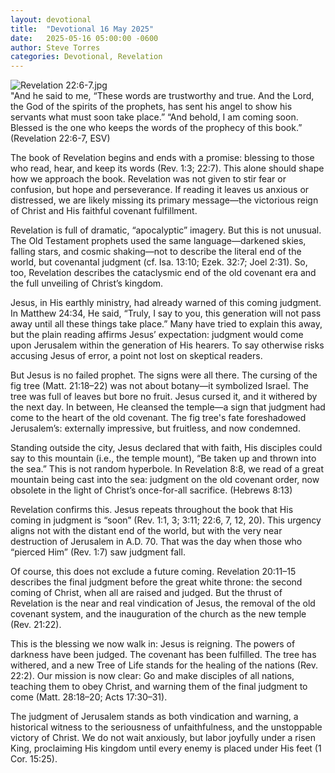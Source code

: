 ```yaml
---
layout: devotional
title:  "Devotional 16 May 2025"
date:   2025-05-16 05:00:00 -0600
author: Steve Torres
categories: Devotional, Revelation
---
```

<img src="https://sitemedia.esteeb.com/file/esteebcomsitemedia/devotional_images/Revelation/Rev-22_6-7.jpg?raw=true" alt="Revelation 22:6-7.jpg" style="max-width: 100%; height: auto;">

<div class="scripture">
  "And he said to me, “These words are trustworthy and true. And the Lord, the God of the spirits of the prophets, has sent his angel to show his servants what must soon take place.” “And behold, I am coming soon. Blessed is the one who keeps the words of the prophecy of this book.” (Revelation 22:6-7, ESV)
</div>

The book of Revelation begins and ends with a promise: blessing to those who read, hear, and keep its words (Rev. 1:3; 22:7). This alone should shape how we approach the book. Revelation was not given to stir fear or confusion, but hope and perseverance. If reading it leaves us anxious or distressed, we are likely missing its primary message—the victorious reign of Christ and His faithful covenant fulfillment.

Revelation is full of dramatic, “apocalyptic” imagery. But this is not unusual. The Old Testament prophets used the same language—darkened skies, falling stars, and cosmic shaking—not to describe the literal end of the world, but covenantal judgment (cf. Isa. 13:10; Ezek. 32:7; Joel 2:31). So, too, Revelation describes the cataclysmic end of the old covenant era and the full unveiling of Christ’s kingdom.

Jesus, in His earthly ministry, had already warned of this coming judgment. In Matthew 24:34, He said, “Truly, I say to you, this generation will not pass away until all these things take place.” Many have tried to explain this away, but the plain reading affirms Jesus’ expectation: judgment would come upon Jerusalem within the generation of His hearers. To say otherwise risks accusing Jesus of error, a point not lost on skeptical readers.

But Jesus is no failed prophet. The signs were all there. The cursing of the fig tree (Matt. 21:18–22) was not about botany—it symbolized Israel. The tree was full of leaves but bore no fruit. Jesus cursed it, and it withered by the next day. In between, He cleansed the temple—a sign that judgment had come to the heart of the old covenant. The fig tree's fate foreshadowed Jerusalem’s: externally impressive, but fruitless, and now condemned.

Standing outside the city, Jesus declared that with faith, His disciples could say to this mountain (i.e., the temple mount), “Be taken up and thrown into the sea.” This is not random hyperbole. In Revelation 8:8, we read of a great mountain being cast into the sea: judgment on the old covenant order, now obsolete in the light of Christ’s once-for-all sacrifice. (Hebrews 8:13)

Revelation confirms this. Jesus repeats throughout the book that His coming in judgment is “soon” (Rev. 1:1, 3; 3:11; 22:6, 7, 12, 20). This urgency aligns not with the distant end of the world, but with the very near destruction of Jerusalem in A.D. 70. That was the day when those who “pierced Him” (Rev. 1:7) saw judgment fall.

Of course, this does not exclude a future coming. Revelation 20:11–15 describes the final judgment before the great white throne: the second coming of Christ, when all are raised and judged. But the thrust of Revelation is the near and real vindication of Jesus, the removal of the old covenant system, and the inauguration of the church as the new temple (Rev. 21:22).

This is the blessing we now walk in: Jesus is reigning. The powers of darkness have been judged. The covenant has been fulfilled. The tree has withered, and a new Tree of Life stands for the healing of the nations (Rev. 22:2). Our mission is now clear: Go and make disciples of all nations, teaching them to obey Christ, and warning them of the final judgment to come (Matt. 28:18–20; Acts 17:30–31).

The judgment of Jerusalem stands as both vindication and warning, a historical witness to the seriousness of unfaithfulness, and the unstoppable victory of Christ. We do not wait anxiously, but labor joyfully under a risen King, proclaiming His kingdom until every enemy is placed under His feet (1 Cor. 15:25).
